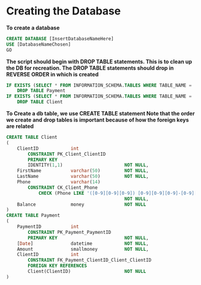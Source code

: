 # Creating the Database

**To create a database**

```SQL
CREATE DATABASE [InsertDatabaseNameHere]
USE [DatabaseNameChosen]
GO
```

**The script should begin with DROP TABLE statements. This is to clean up the DB for recreation.
  The DROP TABLE statements should drop in REVERSE ORDER in which is created**
  
```SQL
IF EXISTS (SELECT * FROM INFORMATION_SCHEMA.TABLES WHERE TABLE_NAME = 'Payment')
    DROP TABLE Payment
IF EXISTS (SELECT * FROM INFORMATION_SCHEMA.TABLES WHERE TABLE_NAME = 'Client')
    DROP TABLE Client
```

**To Create a db table, we use CREATE TABLE statement
  Note that the order we create and drop tables is important because of how the foreign keys are related**
  
```SQL
CREATE TABLE Client
(  
    ClientID            int
        CONSTRAINT PK_Client_ClientID
        PRIMARY KEY		
		IDENTITY(1,1)						NOT NULL,
    FirstName           varchar(50)			NOT NULL,
    LastName            varchar(50)			NOT NULL,
    Phone               varchar(14)			
		CONSTRAINT CK_Client_Phone
			CHECK (Phone LIKE '([0-9][0-9][0-9]) [0-9][0-9][0-9]-[0-9][0-9][0-9][0-9]')
											NOT NULL,
    Balance             money				NOT NULL
)
CREATE TABLE Payment
(
    PaymentID           int             
        CONSTRAINT PK_Payment_PaymentID
        PRIMARY KEY							NOT NULL,
    [Date]              datetime			NOT NULL,
    Amount              smallmoney			NOT NULL,
    ClientID            int
        CONSTRAINT FK_Payment_ClientID_Client_ClientID
        FOREIGN KEY REFERENCES
        Client(ClientID)					NOT NULL
)
```


